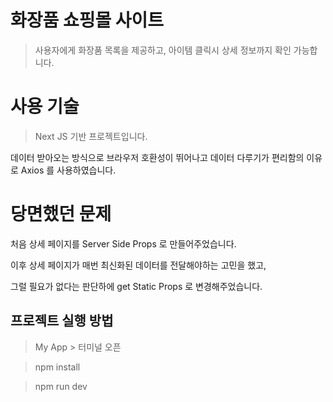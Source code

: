 # 화장품 쇼핑몰 사이트

> 사용자에게 화장품 목록을 제공하고, 아이템 클릭시 상세 정보까지 확인 가능합니다.

# 사용 기술

> Next JS 기반 프로젝트입니다.

데이터 받아오는 방식으로 브라우저 호환성이 뛰어나고
데이터 다루기가 편리함의 이유로 Axios 를 사용하였습니다.

# 당면했던 문제

처음 상세 페이지를 Server Side Props 로 만들어주었습니다.

이후 상세 페이지가 매번 최신화된 데이터를 전달해야하는 고민을 했고,

그럴 필요가 없다는 판단하에 get Static Props 로 변경해주었습니다.

## 프로젝트 실행 방법

> My App > 터미널 오픈

> npm install

> npm run dev
